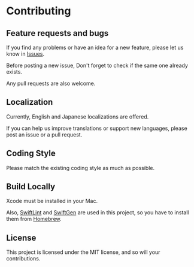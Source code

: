 # Contributing

## Feature requests and bugs

If you find any problems or have an idea for a new feature, please let us know in [Issues](https://github.com/Fus1onDev/Ejectia/issues).

Before posting a new issue, Don't forget to check if the same one already exists.

Any pull requests are also welcome. 

## Localization

Currently, English and Japanese localizations are offered.

If you can help us improve translations or support new languages, please post an issue or a pull request.

## Coding Style

Please match the existing coding style as much as possible.

## Build Locally

Xcode must be installed in your Mac.

Also, [SwiftLint](https://github.com/realm/SwiftLint) and [SwiftGen](https://github.com/SwiftGen/SwiftGen) are used in this project, so you have to install them from [Homebrew](https://brew.sh/).

## License

This project is licensed under the MIT license, and so will your contributions.
